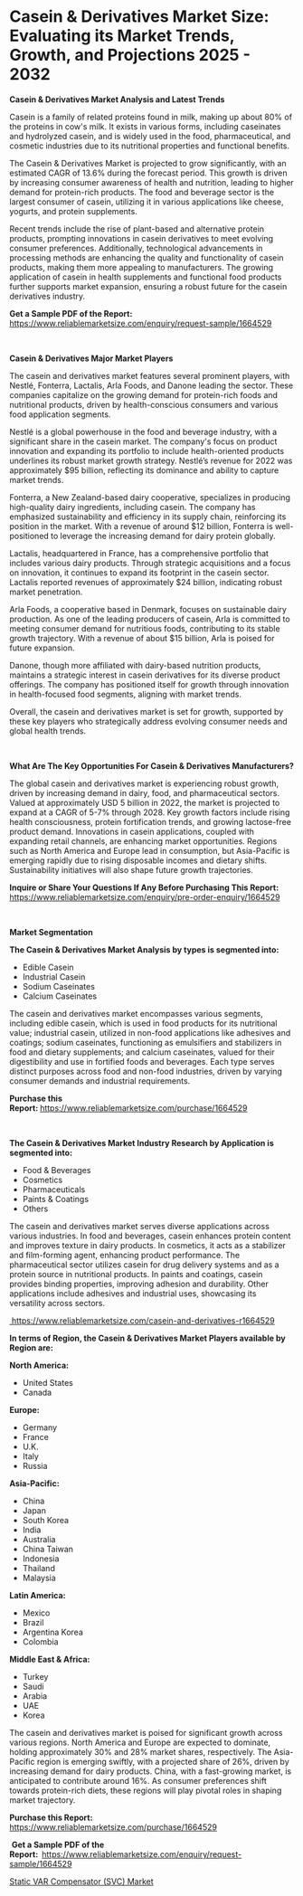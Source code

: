 <p><h1>Casein & Derivatives Market Size: Evaluating its Market Trends, Growth, and Projections 2025 - 2032</h1></p><p><strong>Casein & Derivatives Market Analysis and Latest Trends</strong></p>
<p><p>Casein is a family of related proteins found in milk, making up about 80% of the proteins in cow's milk. It exists in various forms, including caseinates and hydrolyzed casein, and is widely used in the food, pharmaceutical, and cosmetic industries due to its nutritional properties and functional benefits. </p><p>The Casein & Derivatives Market is projected to grow significantly, with an estimated CAGR of 13.6% during the forecast period. This growth is driven by increasing consumer awareness of health and nutrition, leading to higher demand for protein-rich products. The food and beverage sector is the largest consumer of casein, utilizing it in various applications like cheese, yogurts, and protein supplements. </p><p>Recent trends include the rise of plant-based and alternative protein products, prompting innovations in casein derivatives to meet evolving consumer preferences. Additionally, technological advancements in processing methods are enhancing the quality and functionality of casein products, making them more appealing to manufacturers. The growing application of casein in health supplements and functional food products further supports market expansion, ensuring a robust future for the casein derivatives industry.</p></p>
<p><strong>Get a Sample PDF of the Report:&nbsp;</strong> <a href="https://www.reliablemarketsize.com/enquiry/request-sample/1664529?utm_campaign=2803&utm_medium=2&utm_source=Github&utm_content=ia&utm_term=23032025&utm_id=casein-derivatives">https://www.reliablemarketsize.com/enquiry/request-sample/1664529</a></p>
<p>&nbsp;</p>
<p><strong>Casein & Derivatives Major Market Players</strong></p>
<p><p>The casein and derivatives market features several prominent players, with Nestlé, Fonterra, Lactalis, Arla Foods, and Danone leading the sector. These companies capitalize on the growing demand for protein-rich foods and nutritional products, driven by health-conscious consumers and various food application segments.</p><p>Nestlé is a global powerhouse in the food and beverage industry, with a significant share in the casein market. The company's focus on product innovation and expanding its portfolio to include health-oriented products underlines its robust market growth strategy. Nestlé’s revenue for 2022 was approximately $95 billion, reflecting its dominance and ability to capture market trends.</p><p>Fonterra, a New Zealand-based dairy cooperative, specializes in producing high-quality dairy ingredients, including casein. The company has emphasized sustainability and efficiency in its supply chain, reinforcing its position in the market. With a revenue of around $12 billion, Fonterra is well-positioned to leverage the increasing demand for dairy protein globally.</p><p>Lactalis, headquartered in France, has a comprehensive portfolio that includes various dairy products. Through strategic acquisitions and a focus on innovation, it continues to expand its footprint in the casein sector. Lactalis reported revenues of approximately $24 billion, indicating robust market penetration.</p><p>Arla Foods, a cooperative based in Denmark, focuses on sustainable dairy production. As one of the leading producers of casein, Arla is committed to meeting consumer demand for nutritious foods, contributing to its stable growth trajectory. With a revenue of about $15 billion, Arla is poised for future expansion.</p><p>Danone, though more affiliated with dairy-based nutrition products, maintains a strategic interest in casein derivatives for its diverse product offerings. The company has positioned itself for growth through innovation in health-focused food segments, aligning with market trends.</p><p>Overall, the casein and derivatives market is set for growth, supported by these key players who strategically address evolving consumer needs and global health trends.</p></p>
<p>&nbsp;</p>
<p><strong>What Are The Key Opportunities For Casein & Derivatives Manufacturers?</strong></p>
<p><p>The global casein and derivatives market is experiencing robust growth, driven by increasing demand in dairy, food, and pharmaceutical sectors. Valued at approximately USD 5 billion in 2022, the market is projected to expand at a CAGR of 5-7% through 2028. Key growth factors include rising health consciousness, protein fortification trends, and growing lactose-free product demand. Innovations in casein applications, coupled with expanding retail channels, are enhancing market opportunities. Regions such as North America and Europe lead in consumption, but Asia-Pacific is emerging rapidly due to rising disposable incomes and dietary shifts. Sustainability initiatives will also shape future growth trajectories.</p></p>
<p><strong>Inquire or Share Your Questions If Any Before Purchasing This Report:</strong> <a href="https://www.reliablemarketsize.com/enquiry/pre-order-enquiry/1664529?utm_campaign=2803&utm_medium=2&utm_source=Github&utm_content=ia&utm_term=23032025&utm_id=casein-derivatives">https://www.reliablemarketsize.com/enquiry/pre-order-enquiry/1664529</a></p>
<p>&nbsp;</p>
<p><strong>Market Segmentation</strong></p>
<p><strong>The Casein & Derivatives Market Analysis by types is segmented into:</strong></p>
<p><ul><li>Edible Casein</li><li>Industrial Casein</li><li>Sodium Caseinates</li><li>Calcium Caseinates</li></ul></p>
<p><p>The casein and derivatives market encompasses various segments, including edible casein, which is used in food products for its nutritional value; industrial casein, utilized in non-food applications like adhesives and coatings; sodium caseinates, functioning as emulsifiers and stabilizers in food and dietary supplements; and calcium caseinates, valued for their digestibility and use in fortified foods and beverages. Each type serves distinct purposes across food and non-food industries, driven by varying consumer demands and industrial requirements.</p></p>
<p><strong>Purchase this Report:&nbsp;</strong><a href="https://www.reliablemarketsize.com/purchase/1664529?utm_campaign=2803&utm_medium=2&utm_source=Github&utm_content=ia&utm_term=23032025&utm_id=casein-derivatives">https://www.reliablemarketsize.com/purchase/1664529</a></p>
<p>&nbsp;</p>
<p><strong>The Casein & Derivatives Market Industry Research by Application is segmented into:</strong></p>
<p><ul><li>Food & Beverages</li><li>Cosmetics</li><li>Pharmaceuticals</li><li>Paints & Coatings</li><li>Others</li></ul></p>
<p><p>The casein and derivatives market serves diverse applications across various industries. In food and beverages, casein enhances protein content and improves texture in dairy products. In cosmetics, it acts as a stabilizer and film-forming agent, enhancing product performance. The pharmaceutical sector utilizes casein for drug delivery systems and as a protein source in nutritional products. In paints and coatings, casein provides binding properties, improving adhesion and durability. Other applications include adhesives and industrial uses, showcasing its versatility across sectors.</p></p>
<p><a href="https://www.reliablemarketsize.com/casein-and-derivatives-r1664529?utm_campaign=2803&utm_medium=2&utm_source=Github&utm_content=ia&utm_term=23032025&utm_id=casein-derivatives">&nbsp;https://www.reliablemarketsize.com/casein-and-derivatives-r1664529</a></p>
<p><strong>In terms of Region, the Casein & Derivatives Market Players available by Region are:</strong></p>
<p>
    <p> <strong> North America: </strong>
        <ul>
            <li>United States</li>
            <li>Canada</li>
        </ul>
        </p> 
    <p> <strong> Europe: </strong>
        <ul>
            <li>Germany</li>
            <li>France</li>
            <li>U.K.</li>
            <li>Italy</li>
            <li>Russia</li>
        </ul>
        </p> 
    <p> <strong> Asia-Pacific: </strong>
        <ul>
            <li>China</li>
            <li>Japan</li>
            <li>South Korea</li>
            <li>India</li>
            <li>Australia</li>
            <li>China Taiwan</li>
            <li>Indonesia</li>
            <li>Thailand</li>
            <li>Malaysia</li>
        </ul>
        </p> 
    <p> <strong> Latin America: </strong>
        <ul>
            <li>Mexico</li>
            <li>Brazil</li>
            <li>Argentina Korea</li>
            <li>Colombia</li>
        </ul>
        </p> 
    <p> <strong> Middle East & Africa: </strong>
        <ul>
            <li>Turkey</li>
            <li>Saudi</li>
            <li>Arabia</li>
            <li>UAE</li>
            <li>Korea</li>
        </ul>
    </p>
    </p>
<p><p>The casein and derivatives market is poised for significant growth across various regions. North America and Europe are expected to dominate, holding approximately 30% and 28% market shares, respectively. The Asia-Pacific region is emerging swiftly, with a projected share of 26%, driven by increasing demand for dairy products. China, with a fast-growing market, is anticipated to contribute around 16%. As consumer preferences shift towards protein-rich diets, these regions will play pivotal roles in shaping market trajectory.</p></p>
<p><strong>Purchase this Report: </strong><a href="https://www.reliablemarketsize.com/purchase/1664529?utm_campaign=2803&utm_medium=2&utm_source=Github&utm_content=ia&utm_term=23032025&utm_id=casein-derivatives">https://www.reliablemarketsize.com/purchase/1664529</a></p>
<p>&nbsp;<strong>Get a Sample PDF of the Report:&nbsp;&nbsp;</strong><a href="https://www.reliablemarketsize.com/enquiry/request-sample/1664529?utm_campaign=2803&utm_medium=2&utm_source=Github&utm_content=ia&utm_term=23032025&utm_id=casein-derivatives">https://www.reliablemarketsize.com/enquiry/request-sample/1664529</a></p>
<p><strong></strong></p>
<p><p><a href="https://github.com/jaquelynhasenaue8/Market-Research-Report-List-1/blob/main/static-var-compensator-svc-market.md?utm_campaign=2803&utm_medium=2&utm_source=Github&utm_content=ia&utm_term=23032025&utm_id=casein-derivatives">Static VAR Compensator (SVC) Market</a></p></p>